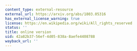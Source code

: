 ```yaml
---
content_type: external-resource
external_url: https://arxiv.org/abs/1803.05316
has_external_license_warning: true
license: https://en.wikipedia.org/wiki/All_rights_reserved
status: ''
title: online version
uid: 42a82b37-56ef-4d05-838a-8aefe4408788
wayback_url: ''
---
```

